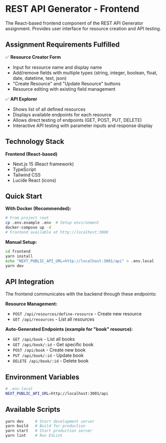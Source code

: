 # REST API Generator - Frontend

The React-based frontend component of the REST API Generator assignment. Provides user interface for resource creation and API testing.

## Assignment Requirements Fulfilled

✅ **Resource Creator Form**

- Input for resource name and display name
- Add/remove fields with multiple types (string, integer, boolean, float, date, datetime, text, json)
- "Create Resource" and "Update Resource" buttons
- Resource editing with existing field management

✅ **API Explorer**

- Shows list of all defined resources
- Displays available endpoints for each resource
- Allows direct testing of endpoints (GET, POST, PUT, DELETE)
- Interactive API testing with parameter inputs and response display

## Technology Stack

**Frontend (React-based)**

- Next.js 15 (React framework)
- TypeScript
- Tailwind CSS
- Lucide React (icons)

## Quick Start

**With Docker (Recommended):**

```bash
# From project root
cp .env.example .env  # Setup environment
docker-compose up -d
# Frontend available at http://localhost:3000
```

**Manual Setup:**

```bash
cd frontend
yarn install
echo "NEXT_PUBLIC_API_URL=http://localhost:3001/api" > .env.local
yarn dev
```

## API Integration

The frontend communicates with the backend through these endpoints:

**Resource Management:**

- `POST /api/resources/define-resource` - Create new resource
- `GET /api/resources` - List all resources

**Auto-Generated Endpoints (example for "book" resource):**

- `GET /api/book` - List all books
- `GET /api/book/:id` - Get specific book
- `POST /api/book` - Create new book
- `PUT /api/book/:id` - Update book
- `DELETE /api/book/:id` - Delete book

## Environment Variables

```bash
# .env.local
NEXT_PUBLIC_API_URL=http://localhost:3001/api
```

## Available Scripts

```bash
yarn dev     # Start development server
yarn build   # Build for production
yarn start   # Start production server
yarn lint    # Run ESLint
```
